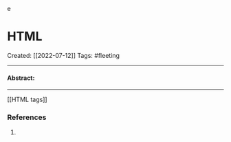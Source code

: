 e

# HTML
Created:  [[2022-07-12]]
Tags: #fleeting 

---
#### Abstract:


---
[[HTML tags]]












### References
1. 